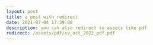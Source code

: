 ```yaml
---
layout: post
title: a post with redirect
date: 2021-07-04 17:39:00
description: you can also redirect to assets like pdf
redirect: /assets/pdf/cv_oct_2022_pdf.pdf
---
```

